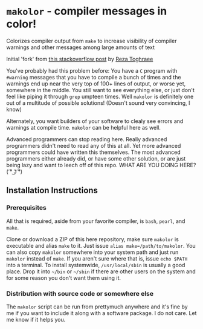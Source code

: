# `makolor` - compiler messages in color!
Colorizes compiler output from `make` to increase visibility of compiler warnings and other messages among large amounts of text

Initial 'fork' from [this stackoverflow post](https://stackoverflow.com/a/14923025/8112846) by [Reza Toghraee](https://stackoverflow.com/users/975403/reza-toghraee)

You've probably had this problem before: You have a `C` program with `#warning` messages that you have to compile a bunch of times and the warnings end up near the very top of 100+ lines of output, or worse yet, somewhere in the middle. You still want to see everything else, or just don't feel like piping it through `grep` umpteen times. Well `makolor` is definitely one out of a multitude of possible solutions! (Doesn't sound very convincing, I know)

Alternately, you want builders of your software to clealy see errors and warnings at compile time. `makolor` can be helpful here as well.

Advanced programmers can stop reading here. Really advanced programmers didn't need to read any of this at all. Yet more advanced programmers could have written this themselves. The most advanced programmers either already did, or have some other solution, or are just being lazy and want to leech off of this repo. WHAT ARE YOU DOING HERE? ( ͡° ͜ʖ ͡°)

## Installation Instructions
### Prerequisites
All that is required, aside from your favorite compiler, is `bash`, `pearl`, and `make`.

Clone or download a ZIP of this here repository, make sure `makolor` is executable and alias `make` to it. Just issue `alias make=/path/to/makolor`. You can also copy `makolor` somewhere into your system path and just run `makolor` instead of `make`. If you aren't sure where that is, issue `echo $PATH` into a terminal. To install systemwide, `/usr/local/sbin` is usually a good place. Drop it into `~/bin` or `~/sbin` if there are other users on the system and for some reason you don't want them using it.

### Distribution with source code or somewhere else
The `makolor` script can be run from prettymuch anywhere and it's fine by me if you want to include it along with a software package. I do not care. Let me know if it helps you.
